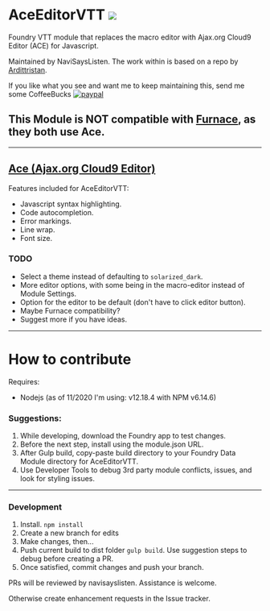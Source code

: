 # AceEditorVTT ![](https://badgen.net/github/last-commit/navisayslisten/AceEditorVTT?color=blue)
Foundry VTT module that replaces the macro editor with Ajax.org Cloud9 Editor (ACE) for Javascript.

Maintained by NaviSaysListen. The work within is based on a repo by [Ardittristan](https://github.com/ardittristan/VTTMacroEditor).

If you like what you see and want me to keep maintaining this, send me some CoffeeBucks [![paypal](https://www.paypalobjects.com/en_US/i/btn/btn_donate_SM.gif)](https://www.paypal.com/cgi-bin/webscr?cmd=_donations&business=KLTFGF965DSJ2&item_name=github&currency_code=USD)

## This Module is NOT compatible with [Furnace](https://github.com/kakaroto/fvtt-module-furnace), as they both use Ace.

---

## [Ace (Ajax.org Cloud9 Editor)](https://github.com/ajaxorg/ace)
Features included for AceEditorVTT:
* Javascript syntax highlighting.
* Code autocompletion.
* Error markings.
* Line wrap.
* Font size.

### TODO
* Select a theme instead of defaulting to `solarized_dark`.
* More editor options, with some being in the macro-editor instead of Module Settings.
* Option for the editor to be default (don't have to click editor button).
* Maybe Furnace compatibility?
* Suggest more if you have ideas.

---

# How to contribute
Requires:
* Nodejs (as of 11/2020 I'm using: v12.18.4 with NPM v6.14.6)

### Suggestions: 
1. While developing, download the Foundry app to test changes.
2. Before the next step, install using the module.json URL.
3. After Gulp build, copy-paste build directory to your Foundry Data Module directory for AceEditorVTT.
4. Use Developer Tools to debug 3rd party module conflicts, issues, and look for styling issues.
---
### Development
1. Install. `npm install`
2. Create a new branch for edits
3. Make changes, then...
4. Push current build to dist folder `gulp build`. Use suggestion steps to debug before creating a PR.
5. Once satisfied, commit changes and push your branch.

PRs will be reviewed by navisayslisten. Assistance is welcome.

Otherwise create enhancement requests in the Issue tracker.
